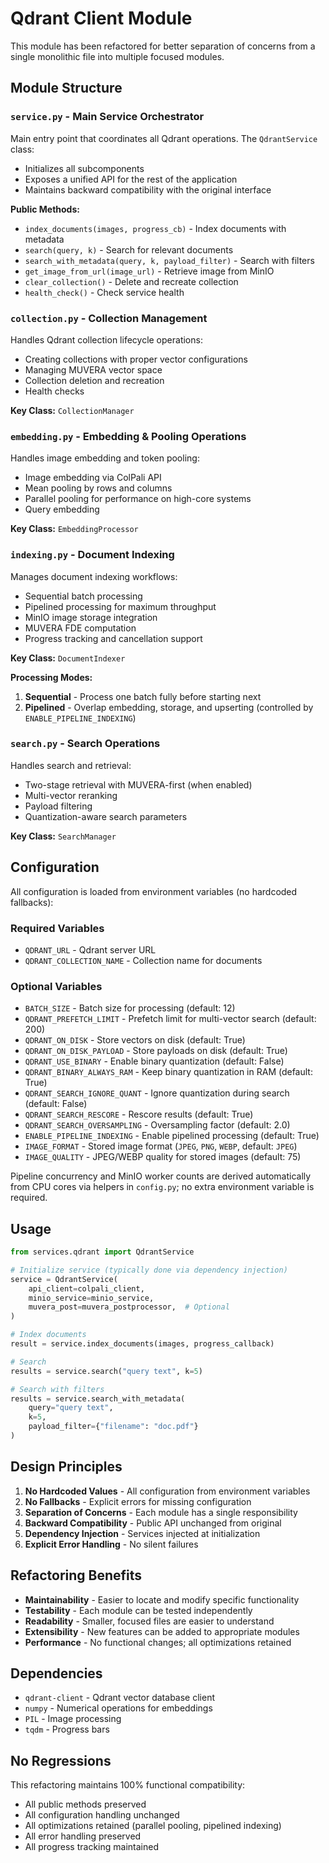 # Qdrant Client Module

This module has been refactored for better separation of concerns from a single monolithic file into multiple focused modules.

## Module Structure

### `service.py` - Main Service Orchestrator
Main entry point that coordinates all Qdrant operations. The `QdrantService` class:
- Initializes all subcomponents
- Exposes a unified API for the rest of the application
- Maintains backward compatibility with the original interface

**Public Methods:**
- `index_documents(images, progress_cb)` - Index documents with metadata
- `search(query, k)` - Search for relevant documents
- `search_with_metadata(query, k, payload_filter)` - Search with filters
- `get_image_from_url(image_url)` - Retrieve image from MinIO
- `clear_collection()` - Delete and recreate collection
- `health_check()` - Check service health

### `collection.py` - Collection Management
Handles Qdrant collection lifecycle operations:
- Creating collections with proper vector configurations
- Managing MUVERA vector space
- Collection deletion and recreation
- Health checks

**Key Class:** `CollectionManager`

### `embedding.py` - Embedding & Pooling Operations
Handles image embedding and token pooling:
- Image embedding via ColPali API
- Mean pooling by rows and columns
- Parallel pooling for performance on high-core systems
- Query embedding

**Key Class:** `EmbeddingProcessor`

### `indexing.py` - Document Indexing
Manages document indexing workflows:
- Sequential batch processing
- Pipelined processing for maximum throughput
- MinIO image storage integration
- MUVERA FDE computation
- Progress tracking and cancellation support

**Key Class:** `DocumentIndexer`

**Processing Modes:**
1. **Sequential** - Process one batch fully before starting next
2. **Pipelined** - Overlap embedding, storage, and upserting (controlled by `ENABLE_PIPELINE_INDEXING`)

### `search.py` - Search Operations
Handles search and retrieval:
- Two-stage retrieval with MUVERA-first (when enabled)
- Multi-vector reranking
- Payload filtering
- Quantization-aware search parameters

**Key Class:** `SearchManager`

## Configuration

All configuration is loaded from environment variables (no hardcoded fallbacks):

### Required Variables
- `QDRANT_URL` - Qdrant server URL
- `QDRANT_COLLECTION_NAME` - Collection name for documents

### Optional Variables
- `BATCH_SIZE` - Batch size for processing (default: 12)
- `QDRANT_PREFETCH_LIMIT` - Prefetch limit for multi-vector search (default: 200)
- `QDRANT_ON_DISK` - Store vectors on disk (default: True)
- `QDRANT_ON_DISK_PAYLOAD` - Store payloads on disk (default: True)
- `QDRANT_USE_BINARY` - Enable binary quantization (default: False)
- `QDRANT_BINARY_ALWAYS_RAM` - Keep binary quantization in RAM (default: True)
- `QDRANT_SEARCH_IGNORE_QUANT` - Ignore quantization during search (default: False)
- `QDRANT_SEARCH_RESCORE` - Rescore results (default: True)
- `QDRANT_SEARCH_OVERSAMPLING` - Oversampling factor (default: 2.0)
- `ENABLE_PIPELINE_INDEXING` - Enable pipelined processing (default: True)
- `IMAGE_FORMAT` - Stored image format (`JPEG`, `PNG`, `WEBP`, default: `JPEG`)
- `IMAGE_QUALITY` - JPEG/WEBP quality for stored images (default: 75)

Pipeline concurrency and MinIO worker counts are derived automatically from CPU
cores via helpers in `config.py`; no extra environment variable is required.

## Usage

```python
from services.qdrant import QdrantService

# Initialize service (typically done via dependency injection)
service = QdrantService(
    api_client=colpali_client,
    minio_service=minio_service,
    muvera_post=muvera_postprocessor,  # Optional
)

# Index documents
result = service.index_documents(images, progress_callback)

# Search
results = service.search("query text", k=5)

# Search with filters
results = service.search_with_metadata(
    query="query text",
    k=5,
    payload_filter={"filename": "doc.pdf"}
)
```

## Design Principles

1. **No Hardcoded Values** - All configuration from environment variables
2. **No Fallbacks** - Explicit errors for missing configuration
3. **Separation of Concerns** - Each module has a single responsibility
4. **Backward Compatibility** - Public API unchanged from original
5. **Dependency Injection** - Services injected at initialization
6. **Explicit Error Handling** - No silent failures

## Refactoring Benefits

- **Maintainability** - Easier to locate and modify specific functionality
- **Testability** - Each module can be tested independently
- **Readability** - Smaller, focused files are easier to understand
- **Extensibility** - New features can be added to appropriate modules
- **Performance** - No functional changes; all optimizations retained

## Dependencies

- `qdrant-client` - Qdrant vector database client
- `numpy` - Numerical operations for embeddings
- `PIL` - Image processing
- `tqdm` - Progress bars

## No Regressions

This refactoring maintains 100% functional compatibility:
- All public methods preserved
- All configuration handling unchanged
- All optimizations retained (parallel pooling, pipelined indexing)
- All error handling preserved
- All progress tracking maintained
